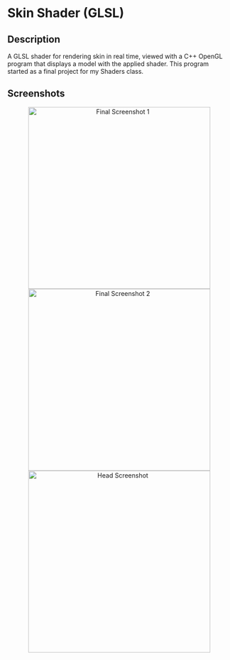 # Skin Shader (GLSL)

## Description
A GLSL shader for rendering skin in real time, viewed with a C++ OpenGL program that displays a model with the applied shader. This program started as a final project for my Shaders class.

## Screenshots
<div align="center">
  <img width="410" alt="Final Screenshot 1" src="https://github.com/user-attachments/assets/21d6368a-af8c-475b-acae-acb3f2ebf165" />
  <img width="410" alt="Final Screenshot 2" src="https://github.com/user-attachments/assets/35d40594-3592-44b9-a141-18dca8990b1e" />
  <img width="410" alt="Head Screenshot" src="https://github.com/user-attachments/assets/0fe1356b-8d6a-4a2b-a702-236208fadb93" />
</div>
